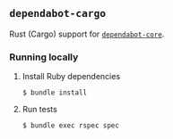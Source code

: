 ## `dependabot-cargo`

Rust (Cargo) support for [`dependabot-core`][core-repo].

### Running locally

1. Install Ruby dependencies
   ```
   $ bundle install
   ```

2. Run tests
   ```
   $ bundle exec rspec spec
   ```

[core-repo]: https://github.com/dependabot/dependabot-core
